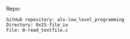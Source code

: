 

Repo:

    GitHub repository: alx-low_level_programming
    Directory: 0x15-file_io
    File: 0-read_textfile.c


